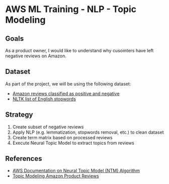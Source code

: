# AWS ML Training - NLP - Topic Modeling

## Goals
As a product owner, I would like to understand why cusomters have left negative reviews on Amazon.

## Dataset
As part of the project, we will be using the following dataset:
- [Amazon reviews classified as positive and negative](s3://nlp-workshop-reviews/amazon_review_polarity_csv.tgz)
- [NLTK list of English stopwords](https://gist.github.com/sebleier/554280)

## Strategy
1. Create subset of negative reviews
2. Apply NLP (e.g. lemmatization, stopwords removal, etc.) to clean dataset
3. Create term matrix based on processed reviews
4. Execute Neural Topic Model to extract topics from reviews

## References
- [AWS Documentation on Neural Topic Model (NTM) Algorithm](https://docs.aws.amazon.com/sagemaker/latest/dg/ntm.html)
- [Topic Modeling Amazon Product Reviews](https://kldavenport.com/topic-modeling-amazon-reviews/)
